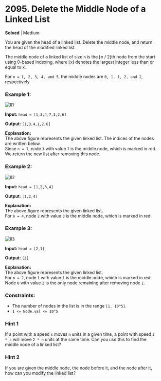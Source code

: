 # 2095. Delete the Middle Node of a Linked List

**Solved** | Medium

You are given the head of a linked list. Delete the middle node, and return the head of the modified linked list.

The middle node of a linked list of size `n` is the ⌊n / 2⌋th node from the start using 0-based indexing, where ⌊x⌋ denotes the largest integer less than or equal to x.

For `n = 1, 2, 3, 4, and 5`, the middle nodes are `0, 1, 1, 2, and 2`, respectively.

### Example 1:
![ll1](https://github.com/user-attachments/assets/0b17a02f-f032-4357-9188-b3070f29b8b0)

**Input:** 
`head = [1,3,4,7,1,2,6]`

**Output:** 
`[1,3,4,1,2,6]`

**Explanation:**  
The above figure represents the given linked list. The indices of the nodes are written below.  
Since `n = 7`, node `3` with value `7` is the middle node, which is marked in red.  
We return the new list after removing this node. 

### Example 2:
![ll2](https://github.com/user-attachments/assets/73743f7b-8f75-457d-98b7-71531fabfaa9)

**Input:** 
`head = [1,2,3,4]`

**Output:** 
`[1,2,4]`

**Explanation:**  
The above figure represents the given linked list.  
For `n = 4`, node `2` with value `3` is the middle node, which is marked in red.

### Example 3:
![ll3](https://github.com/user-attachments/assets/2b553562-c096-44ee-b035-d2324c487438)

**Input:** 
`head = [2,1]`

**Output:** 
`[2]`

**Explanation:**  
The above figure represents the given linked list.  
For `n = 2`, node `1` with value `1` is the middle node, which is marked in red.  
Node `0` with value `2` is the only node remaining after removing node `1`.

### Constraints:

- The number of nodes in the list is in the range `[1, 10^5]`.
- `1 <= Node.val <= 10^5`

### Hint 1

If a point with a speed `s` moves `n` units in a given time, a point with speed `2 * s` will move `2 * n` units at the same time. Can you use this to find the middle node of a linked list?

### Hint 2

If you are given the middle node, the node before it, and the node after it, how can you modify the linked list?
